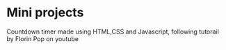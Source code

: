 # Mini projects
Countdown timer made using HTML,CSS and Javascript, following tutorail by Florin Pop on youtube
